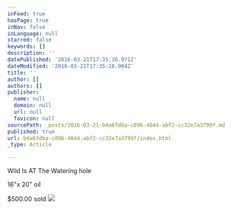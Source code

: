 ```yaml
---
inFeed: true
hasPage: true
inNav: false
inLanguage: null
starred: false
keywords: []
description: ''
datePublished: '2016-03-21T17:35:36.971Z'
dateModified: '2016-03-21T17:35:28.904Z'
title: ''
author: []
authors: []
publisher:
  name: null
  domain: null
  url: null
  favicon: null
sourcePath: _posts/2016-03-21-b4a6fdba-c096-4844-abf2-cc32e7a3799f.md
published: true
url: b4a6fdba-c096-4844-abf2-cc32e7a3799f/index.html
_type: Article

---
```

Wild Is AT The Watering hole

16"x 20" oil

$500.00 sold
![](https://the-grid-user-content.s3-us-west-2.amazonaws.com/1518fc86-4c35-4732-936c-a6a828d167fa.jpg)